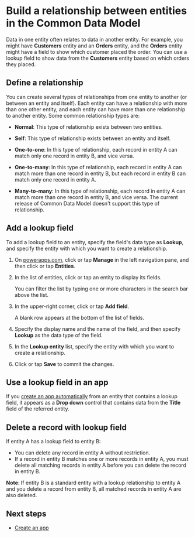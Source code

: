 <properties
	pageTitle="Entity relationships via lookup field | Microsoft Common Data Model"
	description="Build a relationship between entities by using a lookup field."
	services="powerapps"
	documentationCenter="na"
	authors="karthik-1"
	manager="erikre"
	editor=""
	tags=""/>

<tags
   ms.service="powerapps"
   ms.devlang="na"
   ms.topic="article"
   ms.tgt_pltfrm="na"
   ms.workload="na"
   ms.date="07/21/2016"
   ms.author="karthikb"/>

# Build a relationship between entities in the Common Data Model #
Data in one entity often relates to data in another entity. For example, you might have **Customers** entity and an **Orders** entity, and the **Orders** entity might have a field to show which customer placed the order. You can use a lookup field to show data from the **Customers** entity based on which orders they placed.

## Define a relationship ##
You can create several types of relationships from one entity to another (or between an entity and itself). Each entity can have a relationship with more than one other entity, and each entity can have more than one relationship to another entity. Some common relationship types are:

- **Normal**: This type of relationship exists between two entities.

- **Self**: This type of relationship exists between an entity and itself.

- **One-to-one**: In this type of relationship, each record in entity A can match only one record in entity B, and vice versa.

- **One-to-many**: In this type of relationship, each record in entity A can match more than one record in entity B, but each record in entity B can match only one record in entity A.

- **Many-to-many**: In this type of relationship, each record in entity A can match more than one record in entity B, and vice versa. The current release of Common Data Model doesn't support this type of relationship.

## Add a lookup field ##
To add a lookup field to an entity, specify the field's data type as **Lookup**, and specify the entity with which you want to create a relationship.

1. On [powerapps.com](https://web.powerapps.com), click or tap **Manage** in the left navigation pane, and then click or tap **Entities**.

1. In the list of entities, click or tap an entity to display its fields.

	You can filter the list by typing one or more characters in the search bar above the list.

1. In the upper-right corner, click or tap **Add field**.

	A blank row appears at the bottom of the list of fields.

1. Specify the display name and the name of the field, and then specify **Lookup** as the data type of the field.

1. In the **Lookup entity** list, specify the entity with which you want to create a relationship.

1. Click or tap **Save** to commit the changes.

## Use a lookup field in an app ##
If you [create an app automatically](data-platform-create-app.md) from an entity that contains a lookup field, it appears as a **Drop down** control that contains data from the **Title** field of the referred entity.

## Delete a record with lookup field ##
If entity A has a lookup field to entity B:

- You can delete any record in entity A without restriction.
- If a record in entity B matches one or more records in entity A, you must delete all matching records in entity A before you can delete the record in entity B.

**Note**: If entity B is a standard entity with a lookup relationship to entity A and you delete a record from entity B, all matched records in entity A are also deleted.

## Next steps ##
- [Create an app](data-platform-create-app.md)
